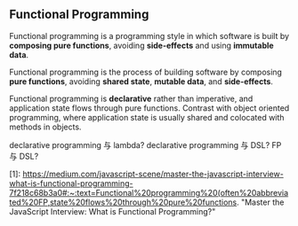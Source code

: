 
Functional Programming
---

Functional programming is a programming style in which software is built by **composing pure functions**, avoiding **side-effects** and using **immutable data**.

Functional programming is the process of building software by composing **pure functions**, avoiding **shared state**, **mutable data**, and **side-effects**.

Functional programming is **declarative** rather than imperative, and application state flows through pure functions. Contrast with object oriented programming, where application state is usually shared and colocated with methods in objects.



declarative programming 与 lambda?
declarative programming 与 DSL? 
FP 与 DSL?

[1]: https://medium.com/javascript-scene/master-the-javascript-interview-what-is-functional-programming-7f218c68b3a0#:~:text=Functional%20programming%20(often%20abbreviated%20FP,state%20flows%20through%20pure%20functions. "Master the JavaScript Interview: What is Functional Programming?"